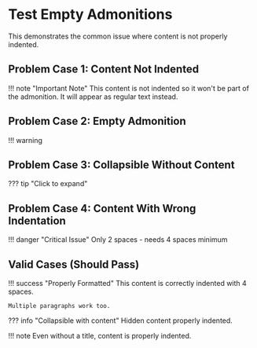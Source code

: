 # Test Empty Admonitions

This demonstrates the common issue where content is not properly indented.

## Problem Case 1: Content Not Indented

!!! note "Important Note"
This content is not indented so it won't be part of the admonition.
It will appear as regular text instead.

## Problem Case 2: Empty Admonition

!!! warning

## Problem Case 3: Collapsible Without Content

??? tip "Click to expand"

## Problem Case 4: Content With Wrong Indentation

!!! danger "Critical Issue"
  Only 2 spaces - needs 4 spaces minimum

## Valid Cases (Should Pass)

!!! success "Properly Formatted"
    This content is correctly indented with 4 spaces.
    
    Multiple paragraphs work too.

??? info "Collapsible with content"
    Hidden content properly indented.

!!! note
    Even without a title, content is properly indented.